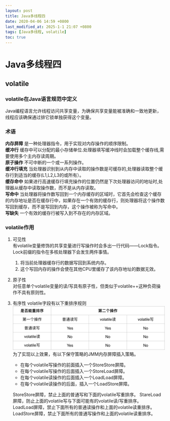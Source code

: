 ```yaml
---
layout: post
title: Java多线程四
date: 2020-04-06 14:59 +0800
last_modified_at: 2025-1-1 21:07 +0800
tags: [Java多线程, volatile]
toc: true
---
```

# Java多线程四

## volatile
### volatile在Java语言规范中定义
Java编程语言允许线程访问共享变量，为确保共享变量能被准确和一致地更新，线程应该确保通过排它锁单独获得这个变量。
### 术语
__内存屏障__ 是一种处理器指令，用于实现对内存操作的顺序限制。  
__缓冲行__ 缓存中可以分配的最小存储单位.处理器填写缓冲线时会加载整个缓存线,需要使用多个主内存读周期。  
__原子操作__ 不可中断的一个或一系列操作。  
__缓冲行填充__ 当处理器识别到从内存中读取的操作数是可缓存的,处理器读取整个缓存行到适当的缓存(L1,L2,L3的或所有）。  
__缓存命中__ 如果进行高速缓存行填充操作的位置仍然是下次处理器访问的地址时,处理器从缓存中读取操作数，而不是从内存读取。  
__写命中__ 当处理器将操作数写回到一个内存缓存的区域时，它首先会检查这个缓存的内存地址是否在缓存行中，如果存在一个有效的缓存行，则处理器将这个操作数写回到缓存，而不是写回到内存，这个操作被称为写命中。  
__写缺失__ 一个有效的缓存行被写入到不存在的内存区域。
### volatile作用
1. 可见性  
  有volatile变量修饰的共享变量进行写操作时会多出一行代码——Lock指令。Lock前缀的指令在多核处理器下会发生两件事情。  
    1. 将当前处理器缓存行的数据写回到系统内存。
    2. 这个写回内存的操作会使在其他CPU里缓存了该内存地址的数据无效。
2. 原子性  
  对任意单个volatile变量的读/写具有原子性，但类似于volatile++这种负荷操作不具有原则性。
3. 有序性
  volatile字段有以下重排序规则
  ![volatile重排序规则表](https://github.com/Charles199310/Charles199310.github.io/blob/main/assets/images/mutitread_01.jpg?raw=true)
  为了实现以上效果，有以下保守策略的JMM内存屏障插入策略。
    * 在每个volatile写操作的前面插入一个StoreStore屏障。
    * 在每个volatile写操作的后面插入一个StoreLoad屏障。
    * 在每个volatile读操作的后面插入一个LoadLoad屏障。
    * 在每个volatile读操作的后面，插入一个LoadStore屏障。

    StoreStore屏障，禁止上面的普通写和下面的volatile写重排序。
    StareLoad屏障，防止上面的volatile写与下面可能有的volatile读/写重排序。  
    LoadLoad屏障，禁止下面所有的普通读操作和上面的volatile读重排序。
    LoadStore屏障，禁止下面所有的普通写操作和上面的volatile读重排序。
